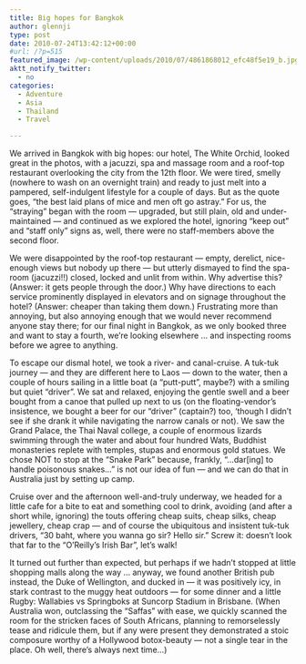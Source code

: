 ```yaml
---
title: Big hopes for Bangkok
author: glennji
type: post
date: 2010-07-24T13:42:12+00:00
#url: /?p=515
featured_image: /wp-content/uploads/2010/07/4861868012_efc48f5e19_b.jpg
aktt_notify_twitter:
  - no
categories:
  - Adventure
  - Asia
  - Thailand
  - Travel

---
```

We arrived in Bangkok with big hopes: our hotel, The White Orchid, looked great in the photos, with a jacuzzi, spa and massage room and a roof-top restaurant overlooking the city from the 12th floor. We were tired, smelly (nowhere to wash on an overnight train) and ready to just melt into a pampered, self-indulgent lifestyle for a couple of days. But as the quote goes, &#8220;the best laid plans of mice and men oft go astray.&#8221; For us, the &#8220;straying&#8221; began with the room &#8212; upgraded, but still plain, old and under-maintained &#8212; and continued as we explored the hotel, ignoring &#8220;keep out&#8221; and &#8220;staff only&#8221; signs as, well, there were no staff-members above the second floor.
  
We were disappointed by the roof-top restaurant &#8212; empty, derelict, nice-enough views but nobody up there &#8212; but utterly dismayed to find the spa-room (jacuzzi!!) closed, locked and unlit from within. Why advertise this? (Answer: it gets people through the door.) Why have directions to each service prominently displayed in elevators and on signage throughout the hotel? (Answer: cheaper than taking them down.) Frustrating more than annoying, but also annoying enough that we would never recommend anyone stay there; for our final night in Bangkok, as we only booked three and want to stay a fourth, we&#8217;re looking elsewhere &#8230; and inspecting rooms before we agree to anything.
  
To escape our dismal hotel, we took a river- and canal-cruise. A tuk-tuk journey &#8212; and they are different here to Laos &#8212; down to the water, then a couple of hours sailing in a little boat (a &#8220;putt-putt&#8221;, maybe?) with a smiling but quiet &#8220;driver&#8221;. We sat and relaxed, enjoying the gentle swell and a beer bought from a canoe that pulled up next to us (on the floating-vendor&#8217;s insistence, we bought a beer for our &#8220;driver&#8221; (captain?) too, &#8216;though I didn&#8217;t see if she drank it while navigating the narrow canals or not). We saw the Grand Palace, the Thai Naval college, a couple of enormous lizards swimming through the water and about four hundred Wats, Buddhist monasteries replete with temples, stupas and enormous gold statues. We chose NOT to stop at the &#8220;Snake Park&#8221; because, frankly, &#8220;&#8230;dar[ing] to handle poisonous snakes&#8230;&#8221; is not our idea of fun &#8212; and we can do that in Australia just by setting up camp.
  
Cruise over and the afternoon well-and-truly underway, we headed for a little cafe for a bite to eat and something cool to drink, avoiding (and after a short while, ignoring) the touts offering cheap suits, cheap silks, cheap jewellery, cheap crap &#8212; and of course the ubiquitous and insistent tuk-tuk drivers, &#8220;30 baht, where you wanna go sir? Hello sir.&#8221; Screw it: doesn&#8217;t look that far to the &#8220;O&#8217;Reilly&#8217;s Irish Bar&#8221;, let&#8217;s walk!
  
It turned out further than expected, but perhaps if we hadn&#8217;t stopped at little shopping malls along the way &#8230; anyway, we found another British pub instead, the Duke of Wellington, and ducked in &#8212; it was positively icy, in stark contrast to the muggy heat outdoors &#8212; for some dinner and a little Rugby: Wallabies vs Springboks at Suncorp Stadium in Brisbane. (When Australia won, outclassing the &#8220;Saffas&#8221; with ease, we quickly scanned the room for the stricken faces of South Africans, planning to remorselessly tease and ridicule them, but if any were present they demonstrated a stoic composure worthy of a Hollywood botox-beauty &#8212; not a single tear in the place. Oh well, there&#8217;s always next time&#8230;)
